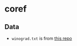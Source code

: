 # coref

## Data

- `winograd.txt` is from [this repo](https://github.com/salesforce/decaNLP/blob/master/local_data/schema.txt)